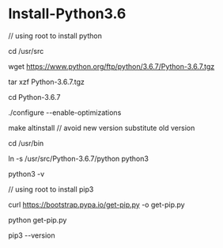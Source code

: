 # Install-Python3.6
// using root to install python

cd /usr/src

wget https://www.python.org/ftp/python/3.6.7/Python-3.6.7.tgz

tar xzf Python-3.6.7.tgz

cd Python-3.6.7

./configure --enable-optimizations

make altinstall // avoid new version substitute old version

cd /usr/bin 

ln -s /usr/src/Python-3.6.7/python python3

python3 -v

// using root to install pip3

curl https://bootstrap.pypa.io/get-pip.py -o get-pip.py

python get-pip.py

pip3 --version
